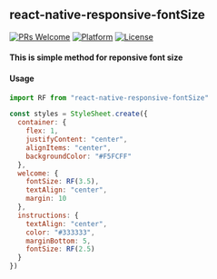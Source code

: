 ## react-native-responsive-fontSize

[![PRs Welcome](https://img.shields.io/badge/PRs-Welcome-brightgreen.svg)](https://github.com/heyman333/react-native-responsive-fontSize/pulls)
[![Platform](https://img.shields.io/badge/platform-react--native-lightgrey.svg)](http://facebook.github.io/react-native/)
[![License](https://img.shields.io/badge/license-MIT-blue.svg)](https://github.com/heyman333/react-native-responsive-fontSize/blob/master/LICENSE)


#### This is simple method for reponsive font size 

#### Usage 
```js
import RF from "react-native-responsive-fontSize"

const styles = StyleSheet.create({
  container: {
    flex: 1,
    justifyContent: "center",
    alignItems: "center",
    backgroundColor: "#F5FCFF"
  },
  welcome: {
    fontSize: RF(3.5),
    textAlign: "center",
    margin: 10
  },
  instructions: {
    textAlign: "center",
    color: "#333333",
    marginBottom: 5,
    fontSize: RF(2.5)
  }
})

```
